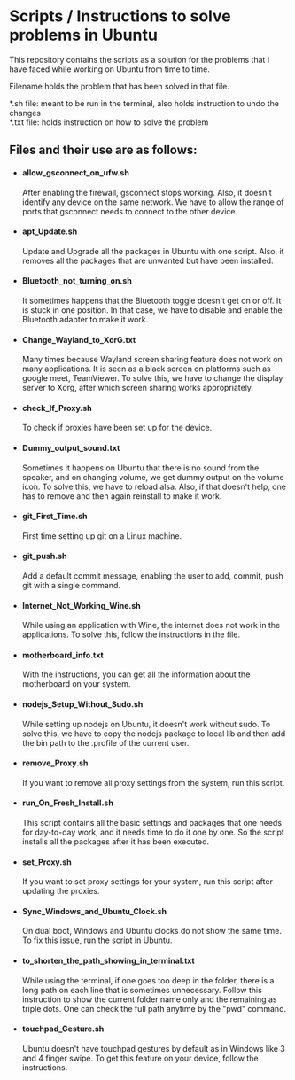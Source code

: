 # Scripts / Instructions to solve problems in Ubuntu

This repository contains the scripts as a solution for the problems that I have faced while working on Ubuntu from time to time. 

Filename holds the problem that has been solved in that file.

*.sh file: meant to be run in the terminal, also holds instruction to undo the changes</br>
*.txt file: holds instruction on how to solve the problem

## Files and their use are as follows:

- #### allow_gsconnect_on_ufw.sh
    After enabling the firewall, gsconnect stops working. Also, it doesn't identify any device on the same network. We have to allow the range of ports that gsconnect needs to connect to the other device.

- #### apt_Update.sh
    Update and Upgrade all the packages in Ubuntu with one script. Also, it removes all the packages that are unwanted but have been installed.

- #### Bluetooth_not_turning_on.sh
    It sometimes happens that the Bluetooth toggle doesn't get on or off. It is stuck in one position. In that case, we have to disable and enable the Bluetooth adapter to make it work.

- #### Change_Wayland_to_XorG.txt
    Many times because Wayland screen sharing feature does not work on many applications. It is seen as a black screen on platforms such as google meet, TeamViewer. To solve this, we have to change the display server to Xorg, after which screen sharing works appropriately.

- #### check_If_Proxy.sh
    To check if proxies have been set up for the device.

- #### Dummy_output_sound.txt
    Sometimes it happens on Ubuntu that there is no sound from the speaker, and on changing volume, we get dummy output on the volume icon. To solve this, we have to reload alsa. Also, if that doesn't help, one has to remove and then again reinstall to make it work.

- #### git_First_Time.sh
    First time setting up git on a Linux machine.

- #### git_push.sh
    Add a default commit message, enabling the user to add, commit, push git with a single command.

- #### Internet_Not_Working_Wine.sh
    While using an application with Wine, the internet does not work in the applications. To solve this, follow the instructions in the file.

- #### motherboard_info.txt
    With the instructions, you can get all the information about the motherboard on your system.

- #### nodejs_Setup_Without_Sudo.sh
    While setting up nodejs on Ubuntu, it doesn't work without sudo. To solve this, we have to copy the nodejs package to local lib and then add the bin path to the .profile of the current user.

- #### remove_Proxy.sh
    If you want to remove all proxy settings from the system, run this script.


- #### run_On_Fresh_Install.sh
    This script contains all the basic settings and packages that one needs for day-to-day work, and it needs time to do it one by one. So the script installs all the packages after it has been executed.

- #### set_Proxy.sh
    If you want to set proxy settings for your system, run this script after updating the proxies.

- #### Sync_Windows_and_Ubuntu_Clock.sh
    On dual boot, Windows and Ubuntu clocks do not show the same time. To fix this issue, run the script in Ubuntu.

- #### to_shorten_the_path_showing_in_terminal.txt
    While using the terminal, if one goes too deep in the folder, there is a long path on each line that is sometimes unnecessary. Follow this instruction to show the current folder name only and the remaining as triple dots. One can check the full path anytime by the "pwd" command.

- #### touchpad_Gesture.sh
    Ubuntu doesn't have touchpad gestures by default as in Windows like 3 and 4 finger swipe. To get this feature on your device, follow the instructions.